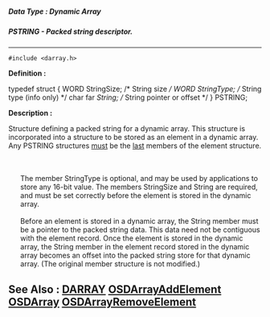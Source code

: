 ##### Data Type : Dynamic Array
##### PSTRING - Packed string descriptor.
---
```
#include <darray.h>
```

**Definition :**

typedef struct {
    WORD StringSize;  /* String size */
    WORD StringType;  /* String type (info only) */
    char far *String; /* String pointer or offset */
} PSTRING;

**Description :**

Structure defining a packed string for a dynamic array.  This structure is incorporated into a structure to be stored as an element in a dynamic array.  Any PSTRING structures <u>must</u> be the <u>last</u> members of the element structure.
<ul><br>
<br>
The member StringType is optional, and may be used by applications to store any 16-bit value.  The members StringSize and String are required, and must be set correctly before the element is stored in the dynamic array.<br>
<br>
Before an element is stored in a dynamic array, the String member must be a pointer to the packed string data.  This data need not be contiguous with the element record.  Once the element is stored in the dynamic array, the String member in the element record stored in the dynamic array becomes an offset into the packed string store for that dynamic array.  (The original member structure is not modified.)</ul>



**See Also :**
[DARRAY](/domino-c-api-docs/reference/Data/DARRAY)
[OSDArrayAddElement](/domino-c-api-docs/reference/Func/OSDArrayAddElement)
[OSDArray](/domino-c-api-docs/reference/Func/OSDArray)
[OSDArrayRemoveElement](/domino-c-api-docs/reference/Func/OSDArrayRemoveElement)
---

